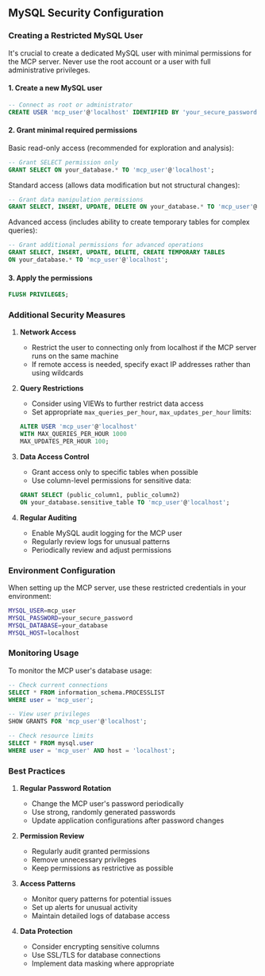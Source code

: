 ## MySQL Security Configuration

### Creating a Restricted MySQL User

It's crucial to create a dedicated MySQL user with minimal permissions for the MCP server. Never use the root account or a user with full administrative privileges.

#### 1. Create a new MySQL user

```sql
-- Connect as root or administrator
CREATE USER 'mcp_user'@'localhost' IDENTIFIED BY 'your_secure_password';
```

#### 2. Grant minimal required permissions

Basic read-only access (recommended for exploration and analysis):
```sql
-- Grant SELECT permission only
GRANT SELECT ON your_database.* TO 'mcp_user'@'localhost';
```

Standard access (allows data modification but not structural changes):
```sql
-- Grant data manipulation permissions
GRANT SELECT, INSERT, UPDATE, DELETE ON your_database.* TO 'mcp_user'@'localhost';
```

Advanced access (includes ability to create temporary tables for complex queries):
```sql
-- Grant additional permissions for advanced operations
GRANT SELECT, INSERT, UPDATE, DELETE, CREATE TEMPORARY TABLES 
ON your_database.* TO 'mcp_user'@'localhost';
```

#### 3. Apply the permissions
```sql
FLUSH PRIVILEGES;
```

### Additional Security Measures

1. **Network Access**
    - Restrict the user to connecting only from localhost if the MCP server runs on the same machine
    - If remote access is needed, specify exact IP addresses rather than using wildcards

2. **Query Restrictions**
    - Consider using VIEWs to further restrict data access
    - Set appropriate `max_queries_per_hour`, `max_updates_per_hour` limits:
   ```sql
   ALTER USER 'mcp_user'@'localhost' 
   WITH MAX_QUERIES_PER_HOUR 1000
   MAX_UPDATES_PER_HOUR 100;
   ```

3. **Data Access Control**
    - Grant access only to specific tables when possible
    - Use column-level permissions for sensitive data:
   ```sql
   GRANT SELECT (public_column1, public_column2) 
   ON your_database.sensitive_table TO 'mcp_user'@'localhost';
   ```

4. **Regular Auditing**
    - Enable MySQL audit logging for the MCP user
    - Regularly review logs for unusual patterns
    - Periodically review and adjust permissions

### Environment Configuration

When setting up the MCP server, use these restricted credentials in your environment:

```bash
MYSQL_USER=mcp_user
MYSQL_PASSWORD=your_secure_password
MYSQL_DATABASE=your_database
MYSQL_HOST=localhost
```

### Monitoring Usage

To monitor the MCP user's database usage:

```sql
-- Check current connections
SELECT * FROM information_schema.PROCESSLIST 
WHERE user = 'mcp_user';

-- View user privileges
SHOW GRANTS FOR 'mcp_user'@'localhost';

-- Check resource limits
SELECT * FROM mysql.user 
WHERE user = 'mcp_user' AND host = 'localhost';
```

### Best Practices

1. **Regular Password Rotation**
    - Change the MCP user's password periodically
    - Use strong, randomly generated passwords
    - Update application configurations after password changes

2. **Permission Review**
    - Regularly audit granted permissions
    - Remove unnecessary privileges
    - Keep permissions as restrictive as possible

3. **Access Patterns**
    - Monitor query patterns for potential issues
    - Set up alerts for unusual activity
    - Maintain detailed logs of database access

4. **Data Protection**
    - Consider encrypting sensitive columns
    - Use SSL/TLS for database connections
    - Implement data masking where appropriate
